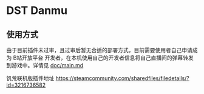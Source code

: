 # DST Danmu

## 使用方式

由于目前插件未过审，且过审后暂无合适的部署方式，目前需要使用者自己申请成为 B站开放平台 开发者，在本机使用自己的开发者信息将自己直播间的弹幕转发到游戏中。详情见 [doc/main.md](doc/main.md)

饥荒联机版插件地址 https://steamcommunity.com/sharedfiles/filedetails/?id=3216736582

